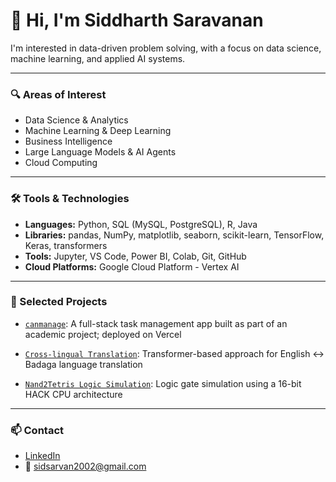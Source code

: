 # 👋 Hi, I'm Siddharth Saravanan

I'm interested in data-driven problem solving, with a focus on data science, machine learning, and applied AI systems.

---

### 🔍 Areas of Interest
- Data Science & Analytics
- Machine Learning & Deep Learning
- Business Intelligence
- Large Language Models & AI Agents
- Cloud Computing
  
---

### 🛠️ Tools & Technologies
- **Languages:** Python, SQL (MySQL, PostgreSQL), R, Java
- **Libraries:** pandas, NumPy, matplotlib, seaborn, scikit-learn, TensorFlow, Keras, transformers
- **Tools:** Jupyter, VS Code, Power BI, Colab, Git, GitHub
- **Cloud Platforms:** Google Cloud Platform - Vertex AI

---

### 📌 Selected Projects
- [`canmanage`](https://github.com/Siddharth-Saravanan/canmanage): A full-stack task management app built as part of an academic project; deployed on Vercel
  
- [`Cross-lingual Translation`](https://github.com/Siddharth-Saravanan/Cross-lingual-Translation-using-Transformer-Models-English-and-Badaga): Transformer-based approach for English ↔ Badaga language translation
  
- [`Nand2Tetris Logic Simulation`](https://github.com/Siddharth-Saravanan/Simulation-of-Logic-Gates-using-Nand2Tetris-16-bit-HACK-CPU): Logic gate simulation using a 16-bit HACK CPU architecture

---

### 📫 Contact
- [LinkedIn](https://www.linkedin.com/in/sidsarvan/) <!-- replace -->
- 📧 sidsarvan2002@gmail.com <!-- replace -->
